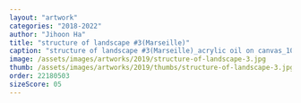 ```yaml
---
layout: "artwork"
categories: "2018-2022"
author: "Jihoon Ha"
title: "structure of landscape #3(Marseille)"
caption: "structure of landscape #3(Marseille)_acrylic oil on canvas_105×150㎝_2019"
image: /assets/images/artworks/2019/structure-of-landscape-3.jpg
thumb: /assets/images/artworks/2019/thumbs/structure-of-landscape-3.jpg
order: 22180503
sizeScore: 05
---
```


